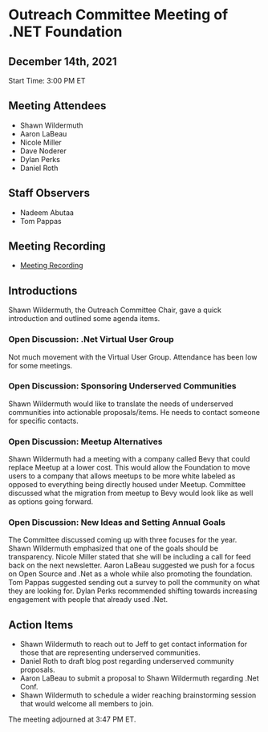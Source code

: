 # Outreach Committee Meeting of .NET Foundation
## December 14th, 2021
Start Time: 3:00 PM ET

## Meeting Attendees
	
- Shawn Wildermuth
- Aaron LaBeau
- Nicole Miller
- Dave Noderer
- Dylan Perks
- Daniel Roth

## Staff Observers 

- Nadeem Abutaa 
- Tom Pappas

## Meeting Recording

- [Meeting Recording](https://dotnetfoundation.sharepoint.com/:v:/g/ESWWx3e70_xKgY3T_s0Ve0AB9VVje_SHCxAG4B6CRW6_kQ)

## Introductions

Shawn Wildermuth, the Outreach Committee Chair, gave a quick introduction and outlined some agenda items.

### Open Discussion: .Net Virtual User Group

Not much movement with the Virtual User Group. Attendance has been low for some meetings.


### Open Discussion: Sponsoring Underserved Communities

Shawn Wildermuth would like to translate the needs of underserved communities into actionable proposals/items. He needs to contact someone for specific contacts.

### Open Discussion: Meetup Alternatives

Shawn Wildermuth had a meeting with a company called Bevy that could replace Meetup at a lower cost. This would allow the Foundation to move users to a company that allows meetups to be more white labeled as opposed to everything being directly housed under Meetup. Committee discussed what the migration from meetup to Bevy would look like as well as options going forward.

### Open Discussion: New Ideas and Setting Annual Goals

The Committee discussed coming up with three focuses for the year. Shawn Wildermuth emphasized that one of the goals should be transparency. Nicole Miller stated that she will be including a call for feed back on the next newsletter. Aaron LaBeau suggested we push for a focus on Open Source and .Net as a whole while also promoting the foundation. Tom Pappas suggested sending out a survey to poll the community on what they are looking for. Dylan Perks recommended shifting towards increasing engagement with people that already used .Net. 

## Action Items 

- Shawn Wildermuth to reach out to Jeff to get contact information for those that are representing underserved communities.
- Daniel Roth to draft blog post regarding underserved community proposals.
- Aaron LaBeau to submit a proposal to Shawn Wildermuth regarding .Net Conf.
- Shawn Wildermuth to schedule a wider reaching brainstorming session that would welcome all members to join.

The meeting adjourned at 3:47 PM ET.

